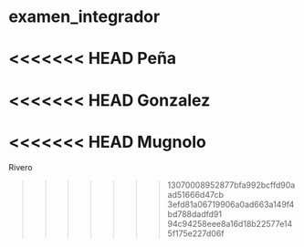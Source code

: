 # examen_integrador
<<<<<<< HEAD
Peña 
=======

<<<<<<< HEAD
Gonzalez
=======
<<<<<<< HEAD
Mugnolo
=======



Rivero
>>>>>>> 13070008952877bfa992bcffd90aad51666d47cb
>>>>>>> 3efd81a06719906a0ad663a149f4bd788dadfd91
>>>>>>> 94c94258eee8a16d18b22577e145f175e227d06f
